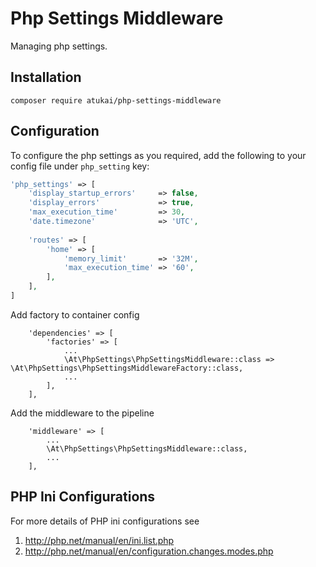 # Php Settings Middleware
Managing php settings.

## Installation

`composer require atukai/php-settings-middleware`

## Configuration

To configure the php settings as you required, add the following to your config file
under `php_setting` key:

```php
'php_settings' => [
    'display_startup_errors'     => false,
    'display_errors'             => true,
    'max_execution_time'         => 30,
    'date.timezone'              => 'UTC',
    
    'routes' => [
        'home' => [
            'memory_limit'       => '32M',
            'max_execution_time' => '60',
        ],
    ],
]
``` 

Add factory to container config
```
	'dependencies' => [
		'factories' => [
			...
			\At\PhpSettings\PhpSettingsMiddleware::class => \At\PhpSettings\PhpSettingsMiddlewareFactory::class,
			...
		],
	],
```

Add the middleware to the pipeline	
```
	'middleware' => [
		...
		\At\PhpSettings\PhpSettingsMiddleware::class,
		...
	],	
```

## PHP Ini Configurations

For more details of PHP ini configurations see

1. http://php.net/manual/en/ini.list.php 
2. http://php.net/manual/en/configuration.changes.modes.php 